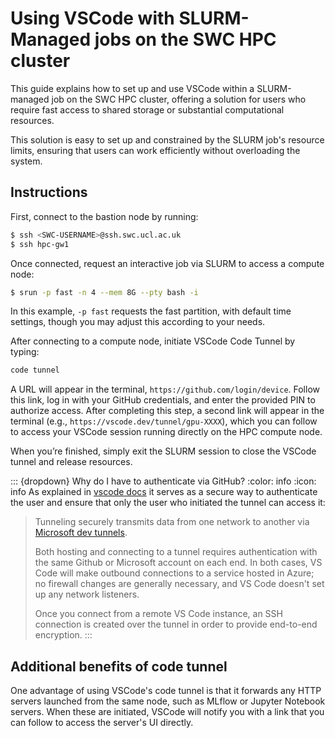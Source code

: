 # Using VSCode with SLURM-Managed jobs on the SWC HPC cluster

This guide explains how to set up and use VSCode within a SLURM-managed job on the SWC HPC cluster, offering a solution for users who require fast access to shared storage or substantial computational resources.

This solution is easy to set up and constrained by the SLURM job's resource limits, ensuring that users can work efficiently without overloading the system.


## Instructions

First, connect to the bastion node by running:

```bash
$ ssh <SWC-USERNAME>@ssh.swc.ucl.ac.uk
$ ssh hpc-gw1
```

Once connected, request an interactive job via SLURM to access a compute node:

```bash
$ srun -p fast -n 4 --mem 8G --pty bash -i
```

In this example, `-p fast` requests the fast partition, with default time settings, though you may adjust this according to your needs.

After connecting to a compute node, initiate VSCode Code Tunnel by typing:

```bash
code tunnel
```

A URL will appear in the terminal, `https://github.com/login/device`. Follow this link, log in with your GitHub credentials, and enter the provided PIN to authorize access. After completing this step, a second link will appear in the terminal (e.g., `https://vscode.dev/tunnel/gpu-XXXX`), which you can follow to access your VSCode session running directly on the HPC compute node.

When you’re finished, simply exit the SLURM session to close the VSCode tunnel and release resources.

::: {dropdown} Why do I have to authenticate via GitHub?
:color: info
:icon: info
As explained in [vscode docs](https://code.visualstudio.com/docs/remote/tunnels#:~:text=When%20opening%20a%20vscode.,right%20set%20of%20remote%20machines.) it serves as a secure way to authenticate the user and ensure that only the user who initiated the tunnel can access it:
> Tunneling securely transmits data from one network to another via [Microsoft dev tunnels](https://learn.microsoft.com/azure/developer/dev-tunnels/overview).
>
> Both hosting and connecting to a tunnel requires authentication with the same Github or Microsoft account on each end. In both cases, VS Code will make outbound connections to a service hosted in Azure; no firewall changes are generally necessary, and VS Code doesn't set up any network listeners.
>
>Once you connect from a remote VS Code instance, an SSH connection is created over the tunnel in order to provide end-to-end encryption.
:::

## Additional benefits of code tunnel

One advantage of using VSCode's code tunnel is that it forwards any HTTP servers launched from the same node, such as MLflow or Jupyter Notebook servers. When these are initiated, VSCode will notify you with a link that you can follow to access the server's UI directly.
